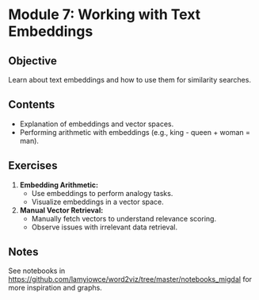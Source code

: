 # Module 7: Working with Text Embeddings

## Objective
Learn about text embeddings and how to use them for similarity searches.

## Contents
- Explanation of embeddings and vector spaces.
- Performing arithmetic with embeddings (e.g., king - queen + woman = man).

## Exercises
1. **Embedding Arithmetic:**
   - Use embeddings to perform analogy tasks.
   - Visualize embeddings in a vector space.
2. **Manual Vector Retrieval:**
   - Manually fetch vectors to understand relevance scoring.
   - Observe issues with irrelevant data retrieval.

## Notes
See notebooks in https://github.com/lamyiowce/word2viz/tree/master/notebooks_migdal for more inspiration and graphs.
